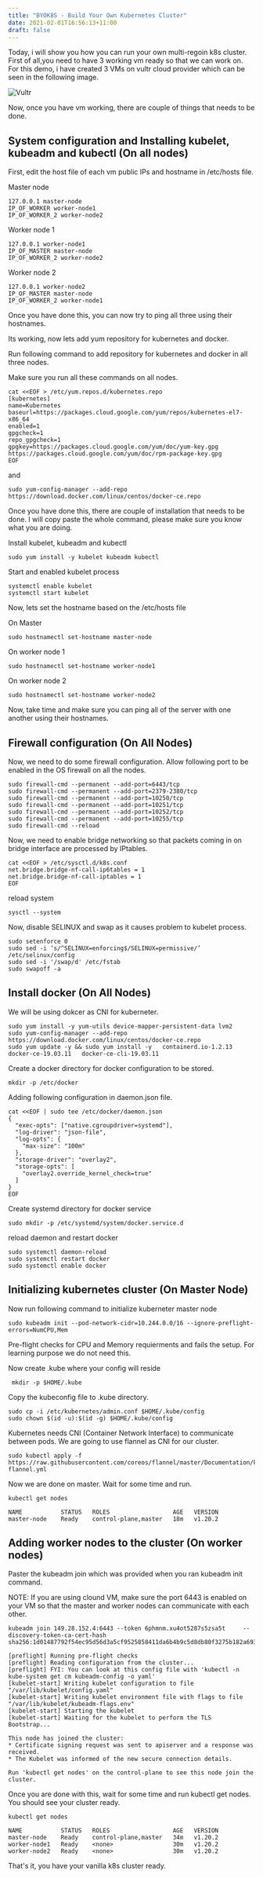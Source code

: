 ```yaml
---
title: "BYOK8S - Build Your Own Kubernetes Cluster"
date: 2021-02-01T16:56:13+11:00
draft: false
---
```


Today, i will show you how you can run your own multi-regoin k8s cluster. First of all,you need to have 3 working vm ready so that we can work on. For this demo, i have created 3 VMs on vultr cloud provider which can be seen in the following image.

![Vultr](/img/vultr-ym.png)

Now, once you have vm working, there are couple of things that needs to be done.

## System configuration and Installing kubelet, kubeadm and kubectl (On all nodes)

First, edit the host file of each vm public IPs and hostname in /etc/hosts file.


Master node
```
127.0.0.1 master-node
IP_OF_WORKER worker-node1
IP_OF_WORKER_2 worker-node2
```

Worker node 1
```
127.0.0.1 worker-node1
IP_OF_MASTER master-node
IP_OF_WORKER_2 worker-node2
```

Worker node 2
```
127.0.0.1 worker-node2
IP_OF_MASTER master-node
IP_OF_WORKER_2 worker-node1
```

Once you have done this, you can now try to ping all three using their hostnames.

Its working, now lets add yum repository for kubernetes and docker.

Run following command to add repository for kubernetes and docker in all three nodes.

Make sure you run all these commands on all nodes.
```
cat <<EOF > /etc/yum.repos.d/kubernetes.repo
[kubernetes]
name=Kubernetes
baseurl=https://packages.cloud.google.com/yum/repos/kubernetes-el7-x86_64
enabled=1
gpgcheck=1
repo_gpgcheck=1
gpgkey=https://packages.cloud.google.com/yum/doc/yum-key.gpg https://packages.cloud.google.com/yum/doc/rpm-package-key.gpg
EOF
```

and 

```
sudo yum-config-manager --add-repo   https://download.docker.com/linux/centos/docker-ce.repo
```

Once you have done this, there are couple of installation that needs to be done. I will copy paste the whole command, please make sure you know what you are doing. 

Install kubelet, kubeadm and kubectl 
```
sudo yum install -y kubelet kubeadm kubectl
```

Start and enabled kubelet process
```
systemctl enable kubelet
systemctl start kubelet
```

Now, lets set the hostname based on the /etc/hosts file

On Master
```
sudo hostnamectl set-hostname master-node
```

On worker node 1
```
sudo hostnamectl set-hostname worker-node1
```

On worker node 2
```
sudo hostnamectl set-hostname worker-node2
```

Now, take time and make sure you can ping all of the server with one another using their hostnames.

## Firewall configuration (On All Nodes)

Now, we need to do some firewall configuration. Allow following port to be enabled in the OS firewall on all the nodes.
```
sudo firewall-cmd --permanent --add-port=6443/tcp
sudo firewall-cmd --permanent --add-port=2379-2380/tcp
sudo firewall-cmd --permanent --add-port=10250/tcp
sudo firewall-cmd --permanent --add-port=10251/tcp
sudo firewall-cmd --permanent --add-port=10252/tcp
sudo firewall-cmd --permanent --add-port=10255/tcp
sudo firewall-cmd --reload
```

Now, we need to enable bridge networking so that packets coming in on bridge interface are processed by IPtables.
```
cat <<EOF > /etc/sysctl.d/k8s.conf
net.bridge.bridge-nf-call-ip6tables = 1
net.bridge.bridge-nf-call-iptables = 1
EOF
```

reload system
```
sysctl --system
```

Now, disable SELINUX and swap as it causes problem to kubelet process.
```
sudo setenforce 0
sudo sed -i ‘s/^SELINUX=enforcing$/SELINUX=permissive/’ /etc/selinux/config
sudo sed -i '/swap/d' /etc/fstab
sudo swapoff -a
```

## Install docker (On All Nodes)

We will be using dokcer as CNI for kuberneter. 

```
sudo yum install -y yum-utils device-mapper-persistent-data lvm2
sudo yum-config-manager --add-repo   https://download.docker.com/linux/centos/docker-ce.repo
sudo yum update -y && sudo yum install -y   containerd.io-1.2.13   docker-ce-19.03.11   docker-ce-cli-19.03.11
```

Create a docker directory for docker configuration to be stored.
```
mkdir -p /etc/docker
```

Adding following configuration in daemon.json file.
```
cat <<EOF | sudo tee /etc/docker/daemon.json
{
  "exec-opts": ["native.cgroupdriver=systemd"],
  "log-driver": "json-file",
  "log-opts": {
    "max-size": "100m"
  },
  "storage-driver": "overlay2",
  "storage-opts": [
    "overlay2.override_kernel_check=true"
  ]
}
EOF
```

Create systemd directory for docker service
```
sudo mkdir -p /etc/systemd/system/docker.service.d
```

reload daemon and restart docker
```
sudo systemctl daemon-reload
sudo systemctl restart docker
sudo systemctl enable docker
```

## Initializing kubernetes cluster (On Master Node)

Now run following command to initialize kuberneter master node
```
sudo kubeadm init --pod-network-cidr=10.244.0.0/16 --ignore-preflight-errors=NumCPU,Mem
```

Pre-flight checks for CPU and Memory requierments and fails the setup. For learning purpose we do not need this.

Now create .kube where your config will reside
```
 mkdir -p $HOME/.kube
```

Copy the kubeconfig file to .kube directory.
```
sudo cp -i /etc/kubernetes/admin.conf $HOME/.kube/config
sudo chown $(id -u):$(id -g) $HOME/.kube/config
```

Kubernetes needs CNI (Container Network Interface) to communicate between pods. We are going to use flannel as CNI for our cluster.
```
sudo kubectl apply -f https://raw.githubusercontent.com/coreos/flannel/master/Documentation/kube-flannel.yml
```

Now we are done on master. Wait for some time and run.
```
kubectl get nodes

NAME           STATUS   ROLES                  AGE   VERSION
master-node    Ready    control-plane,master   18m   v1.20.2
```

## Adding worker nodes to the cluster  (On worker nodes)

Paster the kubeadm join which was provided when you ran kubeadm init command.

NOTE: If you are using clound VM, make sure the port 6443 is enabled on your VM so that the master and worker nodes can communicate with each other.

```
kubeadm join 149.28.152.4:6443 --token 6phmnm.xu4ot5287s5zsa5t     --discovery-token-ca-cert-hash sha256:1d01487792f54ec95d56d3a5cf9525858411da6b4b9c5d8db80f3275b182a693 

[preflight] Running pre-flight checks
[preflight] Reading configuration from the cluster...
[preflight] FYI: You can look at this config file with 'kubectl -n kube-system get cm kubeadm-config -o yaml'
[kubelet-start] Writing kubelet configuration to file "/var/lib/kubelet/config.yaml"
[kubelet-start] Writing kubelet environment file with flags to file "/var/lib/kubelet/kubeadm-flags.env"
[kubelet-start] Starting the kubelet
[kubelet-start] Waiting for the kubelet to perform the TLS Bootstrap...

This node has joined the cluster:
* Certificate signing request was sent to apiserver and a response was received.
* The Kubelet was informed of the new secure connection details.

Run 'kubectl get nodes' on the control-plane to see this node join the cluster.

```


Once you are done with this, wait for some time and run kubectl get nodes. You should see your cluster ready.

```
kubectl get nodes

NAME           STATUS   ROLES                  AGE   VERSION
master-node    Ready    control-plane,master   34m   v1.20.2
worker-node1   Ready    <none>                 30m   v1.20.2
worker-node2   Ready    <none>                 30m   v1.20.2
```

That's it, you have your vanilla k8s cluster ready.